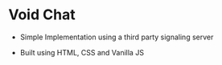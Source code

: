 # Void Chat

 - Simple Implementation using a third party signaling server

 - Built using HTML, CSS and Vanilla JS
